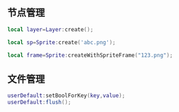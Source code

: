 ## 节点管理

```lua
local layer=Layer:create();

local sp=Sprite:create('abc.png');

local frame=Sprite:createWithSpriteFrame("123.png");
```

## 文件管理

```lua
userDefault:setBoolForKey(key,value);
userDefault:flush();
```

